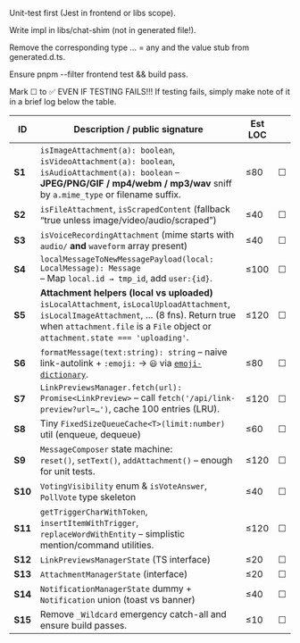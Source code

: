 Unit-test first (Jest in frontend or libs scope).

Write impl in libs/chat-shim (not in generated file!).

Remove the corresponding type … = any and the value stub from generated.d.ts.

Ensure pnpm --filter frontend test && build pass.

Mark ☐ to ✅ EVEN IF TESTING FAILS!!! If testing fails, simply make note of it in a brief log below the table.

| ID      | Description / public signature                                                                                                                                                                                                  | Est LOC |     |
| ------- | ------------------------------------------------------------------------------------------------------------------------------------------------------------------------------------------------------------------------------- | ------- |-----
| **S1**  | `isImageAttachment(a): boolean`, `isVideoAttachment(a): boolean`, `isAudioAttachment(a): boolean` – **JPEG/PNG/GIF / mp4/webm / mp3/wav** sniff by `a.mime_type` or filename suffix.                                            | ≤80     |  ☐  |
| **S2**  | `isFileAttachment`, `isScrapedContent` (fallback “true unless image/video/audio/scraped”)                                                                                                                                       | ≤40     |  ☐  |
| **S3**  | `isVoiceRecordingAttachment` (mime starts with `audio/` **and** `waveform` array present)                                                                                                                                       | ≤40     |  ☐  |
| **S4**  | `localMessageToNewMessagePayload(local: LocalMessage): Message`<br>– Map `local.id → tmp_id`, add `user:{id}`.                                                                                                                  | ≤100    |  ☐  |
| **S5**  | **Attachment helpers (local vs uploaded)**<br>`isLocalAttachment`, `isLocalUploadAttachment`, `isLocalImageAttachment`, … (8 fns). Return true when `attachment.file` is a `File` object or `attachment.state === 'uploading'`. | ≤120    |  ☐  |
| **S6**  | `formatMessage(text:string): string` – naive link-autolink + `:emoji:` → `😃` via [`emoji-dictionary`](https://npm.im/emoji-dictionary).                                                                                        | ≤80     |  ☐  |
| **S7**  | `LinkPreviewsManager.fetch(url): Promise<LinkPreview>` – call `fetch('/api/link-preview?url=…')`, cache 100 entries (LRU).                                                                                                      | ≤120    |  ☐  |
| **S8**  | Tiny `FixedSizeQueueCache<T>(limit:number)` util (enqueue, dequeue)                                                                                                                                                             | ≤60     |  ☐  |
| **S9**  | `MessageComposer` state machine:<br>`reset()`, `setText()`, `addAttachment()` – enough for unit tests.                                                                                                                          | ≤120    |  ☐  |
| **S10** | `VotingVisibility` enum & `isVoteAnswer`, `PollVote` type skeleton                                                                                                                                                              | ≤40     |  ☐  |
| **S11** | `getTriggerCharWithToken`, `insertItemWithTrigger`, `replaceWordWithEntity` – simplistic mention/command utilities.                                                                                                             | ≤120    |  ☐  |
| **S12** | `LinkPreviewsManagerState` (TS interface)                                                                                                                                                                                       | ≤20     |  ☐  |
| **S13** | `AttachmentManagerState` (interface)                                                                                                                                                                                            | ≤20     |  ☐  |
| **S14** | `NotificationManagerState` dummy + `Notification` union (toast vs banner)                                                                                                                                                       | ≤40     |  ☐  |
| **S15** | Remove `_Wildcard` emergency catch-all and ensure build passes.                                                                                                                                                                 | ≤10     |  ☐  |
